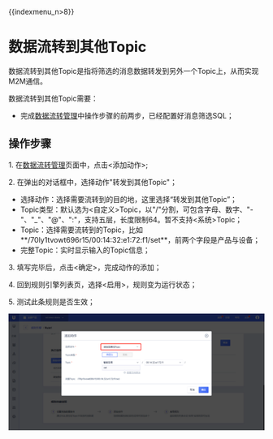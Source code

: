 {{indexmenu_n>8}}

# 数据流转到其他Topic
数据流转到其他Topic是指将筛选的消息数据转发到另外一个Topic上，从而实现M2M通信。

数据流转到其他Topic需要：
- 完成[数据流转管理](data_forwarding)中操作步骤的前两步，已经配置好消息筛选SQL；


## 操作步骤

1\. 在[数据流转管理](data_forwarding)页面中，点击<添加动作>;

2\. 在弹出的对话框中，选择动作"转发到其他Topic"；

- 选择动作：选择需要流转到的目的地，这里选择“转发到其他Topic”；
- Topic类型：默认选为<自定义>Topic，以"/"分割，可包含字母、数字、"-"、"_"、"@"、":"，支持五层，长度限制64。暂不支持<系统>Topic；
- Topic：选择需要流转到的Topic，比如**/70ly1tvowt696r15/00:14:32:e1:72:f1/set**，前两个字段是产品与设备；
- 完整Topic：实时显示输入的Topic信息；

3\. 填写完毕后，点击<确定>，完成动作的添加；

4\. 回到规则引擎列表页，选择<启用>，规则变为运行状态；

5\. 测试此条规则是否生效；


![转发到其他Topic（需要修改）](../../images/转发到其他Topic（需要修改）.png)


